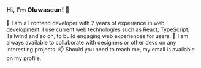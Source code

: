 ### Hi, I'm Oluwaseun! 👋
🌱 I am a Frontend developer with 2 years of experience in web development. I use current web technologies such as React, TypeScript, Tailwind and so on, to build engaging web experiences for users.
👯 I am always available to collaborate with designers or other devs on any interesting projects.
📫 Should you need to reach me, my email is available on my profile.
<!--
**codebrokee/codebrokee** is a ✨ _special_ ✨ repository because its `README.md` (this file) appears on your GitHub profile.

Here are some ideas to get you started:

- 🔭 I’m currently working on ...
- 🌱 I’m currently learning ...
- 👯 I’m looking to collaborate on ...
- 🤔 I’m looking for help with ...
- 💬 Ask me about ...
- 📫 How to reach me: ...
- 😄 Pronouns: ...
- ⚡ Fun fact: ...
-->
